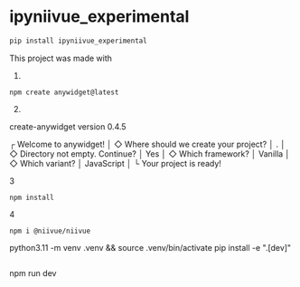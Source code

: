# ipyniivue_experimental

```sh
pip install ipyniivue_experimental
```



This project was made with 


1.
```
npm create anywidget@latest
```
2.


create-anywidget version 0.4.5

┌  Welcome to anywidget!
│
◇  Where should we create your project?
│  .
│
◇  Directory not empty. Continue?
│  Yes
│
◇  Which framework?
│  Vanilla
│
◇  Which variant?
│  JavaScript
│
└  Your project is ready!


3

```
npm install
```

4
```
npm i @niivue/niivue
```

python3.11 -m venv .venv && source .venv/bin/activate
pip install -e ".[dev]" 
```

```
npm run dev
```
